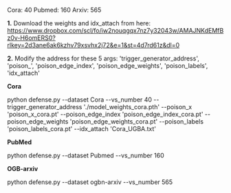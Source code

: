 Cora: 40
Pubmed: 160
Arxiv: 565

**1.** Download the weights and idx_attach from here: https://www.dropbox.com/scl/fo/iw2nouqgqx7nz7y32043w/AMAJNKdEMfBz0v-H6omERS0?rlkey=2d3ane6ak6kzhv79xsvhx2j72&e=1&st=4d7rd61z&dl=0


**2.**
Modify the address for these 5 args: 'trigger_generator_address', 'poison_', 'poison_edge_index', 'poison_edge_weights', 'poison_labels', 'idx_attach'

**Cora**

python defense.py --dataset Cora --vs_number 40 --trigger_generator_address './model_weights_cora.pth' --poison_x 'poison_x_cora.pt' --poison_edge_index 'poison_edge_index_cora.pt' --poison_edge_weights 'poison_edge_weights_cora.pt' --poison_labels 'poison_labels_cora.pt' --idx_attach 'Cora_UGBA.txt'

**PubMed**

python defense.py --dataset Pubmed --vs_number 160

**OGB-arxiv**

python defense.py --dataset ogbn-arxiv --vs_number 565


